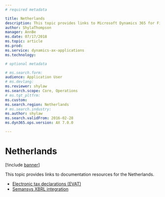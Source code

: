 ```yaml
---
# required metadata

title: Netherlands
description: This topic provides links to Microsoft Dynamics 365 for Finance and Operations documentation resources for the Netherlands. 
author: ShylaThompson
manager: AnnBe
ms.date: 07/17/2018
ms.topic: article
ms.prod: 
ms.service: dynamics-ax-applications
ms.technology: 

# optional metadata

# ms.search.form: 
audience: Application User
# ms.devlang: 
ms.reviewer: shylaw
ms.search.scope: Core, Operations
# ms.tgt_pltfrm: 
ms.custom: 
ms.search.region: Netherlands
# ms.search.industry: 
ms.author: shylaw
ms.search.validFrom: 2016-02-28
ms.dyn365.ops.version: AX 7.0.0

---
```


# Netherlands 

[!include [banner](../includes/banner.md)]

This topic provides links to documentation resources for the Netherlands. 

- [Electronic tax declarations (EVAT)](tasks/nl-00010-electronic-tax-declarations-evat.md)
- [Semansys XBRL integration](tasks/nl-00003-semansys-xbrl-integration.md)
